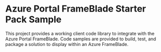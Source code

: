 ﻿# Azure Portal FrameBlade Starter Pack Sample
This project provides a working client code library to integrate with the Azure Portal FrameBlade.  Code samples are provided to build, test, and package a solution to display within an Azure FrameBlade.    


